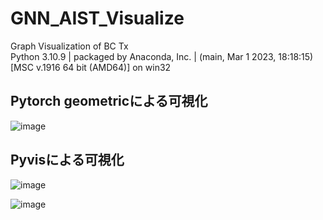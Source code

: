 # GNN_AIST_Visualize
Graph Visualization of BC Tx  
Python 3.10.9 | packaged by Anaconda, Inc. | (main, Mar  1 2023, 18:18:15) [MSC v.1916 64 bit (AMD64)] on win32  

## Pytorch geometricによる可視化  

![image](https://github.com/tamtak18/GNN_AIST_Visualize/assets/31609888/2c40e2e3-2ee6-4bbf-8ed0-6d194de214e9)  


## Pyvisによる可視化

![image](https://github.com/tamtak18/GNN_AIST_Visualize/assets/31609888/b626753c-32a9-4ef5-921a-27ee6709feb8)  

![image](https://github.com/tamtak18/GNN_AIST_Visualize/assets/31609888/529e9e47-e63a-4cb4-9ecc-307a613aff0d)




